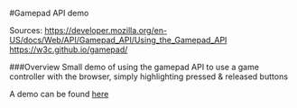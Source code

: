 #Gamepad API demo

Sources:
        https://developer.mozilla.org/en-US/docs/Web/API/Gamepad_API/Using_the_Gamepad_API
        https://w3c.github.io/gamepad/
		
		
###Overview
Small demo of using the gamepad API to use a game controller with the browser, simply highlighting pressed & released buttons

A demo can be found [here](http://antohayden.com/gamepadapidemo)


